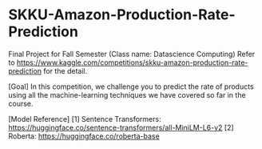 # SKKU-Amazon-Production-Rate-Prediction
Final Project for Fall Semester (Class name: Datascience Computing)
Refer to https://www.kaggle.com/competitions/skku-amazon-production-rate-prediction for the detail.

[Goal]
In this competition, we challenge you to predict the rate of products using all the machine-learning techniques we have covered so far in the course.

[Model Reference]
[1] Sentence Transformers: https://huggingface.co/sentence-transformers/all-MiniLM-L6-v2
[2] Roberta: https://huggingface.co/roberta-base
